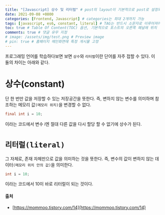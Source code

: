 ```yaml
---
title: "[Javascript] 상수 및 리터럴" # post의 layout이 기본적으로 post로 설정되어있어서 Front Matter에 따로 layout변수를 만들어 주지 않아도 됨
date: 2021-09-08 +0800
categories: [Frontend, Javascript] # categories는 최대 2개까지 가능
tags: [javascript, es6, constant, literal] # TAG는 반드시 소문자로 이루어져야함, 0~무한개까지 지정 가능
toc: true # Table Of Content(TOC) 옵션, 기본적으로 포스트의 오른쪽 패널에 위치
comments: true # 댓글 유무 지정
# image: /assets/img/test.png # Preview image
# pin: true # 홈페이지 메인화면에 특정 게시물 고정
---
```


프로그래밍 언어를 학습하다보면 보면 `상수`와 `리터럴`이란 단어를 자주 접할 수 있다. 이 둘의 차이는 아래와 같다.

# 상수(constant)
단 한 번만 값을 저장할 수 있는 저장공간을 뜻한다. 즉, 변하지 않는 변수를 의미하며 참조하는 메모리 값`(메모리 위치)`을 변경할 수 없다.

```java
final int i = 10;
```

이라는 코드에서 변수 i엔 절대 다른 값을 다시 할당 할 수 없기에 상수가 된다.

# `리터럴(literal)`
그 자체로, 존재 자체만으로 값을 의미하는 것을 뜻한다. 즉, 변수의 값이 변하지 않는 데이터`(메모리 위치 안의 값)`을 의미한다.

```java
int i = 10;
```
 
이라는 코드에서 10이 바로 리터럴이 되는 것이다.


#### 출처
- [https://mommoo.tistory.com/14](https://mommoo.tistory.com/14)